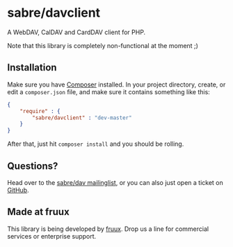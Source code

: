 sabre/davclient
===============

A WebDAV, CalDAV and CardDAV client for PHP.

Note that this library is completely non-functional at the moment ;)

Installation
------------

Make sure you have [Composer][3] installed. In your project directory, create,
or edit a `composer.json` file, and make sure it contains something like this:


```json
{
    "require" : {
        "sabre/davclient" : "dev-master"
    }
}
```

After that, just hit `composer install` and you should be rolling.

Questions?
----------

Head over to the [sabre/dav mailinglist][4], or you can also just open a ticket
on [GitHub][5].

Made at fruux
-------------

This library is being developed by [fruux](https://fruux.com/). Drop us a line for commercial services or enterprise support.

[3]: http://getcomposer.org/
[4]: http://groups.google.com/group/sabredav-discuss
[5]: https://github.com/fruux/sabre-davclient/issues/
